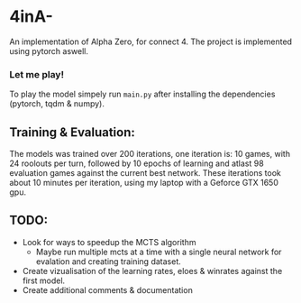 # 4inA-
An implementation of Alpha Zero, for connect 4. The project is implemented using pytorch aswell.

### Let me play!
To play the model simpely run `main.py` after installing the dependencies (pytorch, tqdm & numpy).


## Training & Evaluation:
The models was trained over 200 iterations, one iteration is: 
10 games, with 24 roolouts per turn, followed by 10 epochs of learning and atlast 98 evaluation games against the current best network. These iterations took about 10 minutes per iteration, using my laptop with a Geforce GTX 1650 gpu. 

## TODO:
* Look for ways to speedup the MCTS algorithm
    * Maybe run multiple mcts at a time with a single neural network for evalation and creating training dataset.
* Create vizualisation of the learning rates, eloes & winrates against the first model.
* Create additional comments & documentation